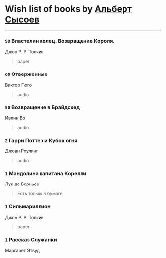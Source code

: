 # Wish list of books by [Альберт Сысоев](http://vk.com/id47446642)
---

### `90` Властелин колец. Возвращение Короля.
Джон Р. Р. Толкин
> paper

### `60` Отверженные
Виктор Гюго
> audio

### `50` Возвращение в Брайдсхед
Ивлин Во
> audio

### `2` Гарри Поттер и Кубок огня
Джоан Роулинг
> audio

### `1` Мандолина капитана Корелли
Луи де Берньер
> Есть только в бумаге

### `1` Сильмариллион
Джон Р. Р. Толкин
> paper

### `1` Рассказ Служанки
Маргарет Этвуд

